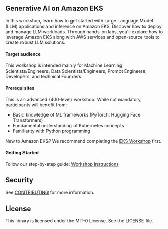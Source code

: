 ## Generative AI on Amazon EKS

In this workshop, learn how to get started with Large Language Model (LLM) applications and inference on Amazon EKS. Discover how to deploy and manage LLM workloads. Through hands-on labs, you'll explore how to leverage Amazon EKS along with AWS services and open-source tools to create robust LLM solutions. 

#### Target audience
This workshop is intended mainly for Machine Learning Scientists/Engineers, Data Scientists/Engineers, Prompt Engineers, Developers, and technical Founders.

#### Prerequisites
This is an advanced (400-level) workshop. While not mandatory, participants will benefit from:

- Basic knowledge of ML frameworks (PyTorch, Hugging Face Transformers)
- Fundamental understanding of Kubernetes concepts
- Familiarity with Python programming

New to Amazon EKS? We recommend completing the [EKS Workshop](https://www.eksworkshop.com/) first.

#### Getting Started

Follow our step-by-step guide: [Workshop Instructions](https://catalog.workshops.aws/genai-on-eks/en-US/50-getting-started/01-self-paced)

## Security

See [CONTRIBUTING](CONTRIBUTING.md#security-issue-notifications) for more information.

## License

This library is licensed under the MIT-0 License. See the LICENSE file.

